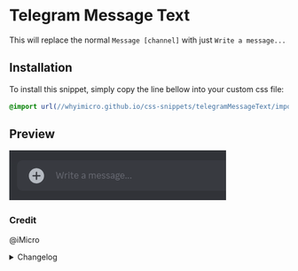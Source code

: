 # Telegram Message Text
This will replace the normal `Message [channel]` with just `Write a message...`
## Installation
To install this snippet, simply copy the line bellow into your custom css file:
```css
@import url(//whyimicro.github.io/css-snippets/telegramMessageText/import.css);
```
## Preview
![image](https://raw.githubusercontent.com/WhyiMicro/css-snippets/main/_previews/telegramMessageText.png)
### Credit
@iMicro
<details>
<summary>Changelog</summary>

## 1.0.0

- Moved from old repo to new one

</details>
